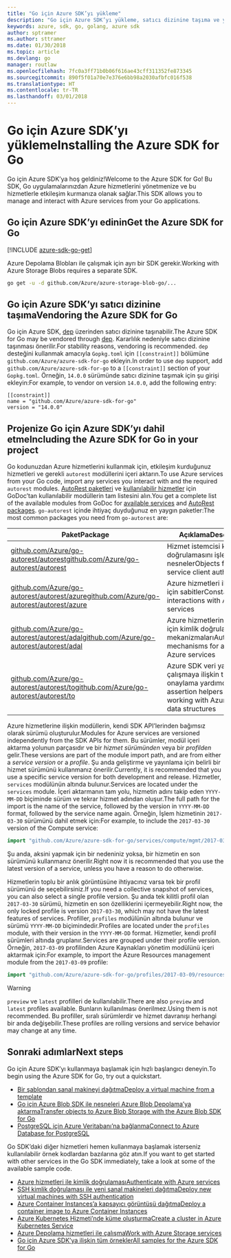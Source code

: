 ```yaml
---
title: "Go için Azure SDK’yı yükleme"
description: "Go için Azure SDK’yı yükleme, satıcı dizinine taşıma ve yapılandırma."
keywords: azure, sdk, go, golang, azure sdk
author: sptramer
ms.author: sttramer
ms.date: 01/30/2018
ms.topic: article
ms.devlang: go
manager: routlaw
ms.openlocfilehash: 7fc0a3ff71b0b06f616ae43cff311352fe873345
ms.sourcegitcommit: 890f5f01a70e7e376e6bb98a2030afbfc016f538
ms.translationtype: HT
ms.contentlocale: tr-TR
ms.lasthandoff: 03/01/2018
---
```

# <a name="installing-the-azure-sdk-for-go"></a><span data-ttu-id="cdcab-104">Go için Azure SDK’yı yükleme</span><span class="sxs-lookup"><span data-stu-id="cdcab-104">Installing the Azure SDK for Go</span></span>

<span data-ttu-id="cdcab-105">Go için Azure SDK’ya hoş geldiniz!</span><span class="sxs-lookup"><span data-stu-id="cdcab-105">Welcome to the Azure SDK for Go!</span></span> <span data-ttu-id="cdcab-106">Bu SDK, Go uygulamalarınızdan Azure hizmetlerini yönetmenize ve bu hizmetlerle etkileşim kurmanıza olanak sağlar.</span><span class="sxs-lookup"><span data-stu-id="cdcab-106">This SDK allows you to manage and interact with Azure services from your Go applications.</span></span>

## <a name="get-the-azure-sdk-for-go"></a><span data-ttu-id="cdcab-107">Go için Azure SDK’yı edinin</span><span class="sxs-lookup"><span data-stu-id="cdcab-107">Get the Azure SDK for Go</span></span>

[!INCLUDE [azure-sdk-go-get](includes/azure-sdk-go-get.md)]

<span data-ttu-id="cdcab-108">Azure Depolama Blobları ile çalışmak için ayrı bir SDK gerekir.</span><span class="sxs-lookup"><span data-stu-id="cdcab-108">Working with Azure Storage Blobs requires a separate SDK.</span></span>

```bash
go get -u -d github.com/Azure/azure-storage-blob-go/...
```

## <a name="vendoring-the-azure-sdk-for-go"></a><span data-ttu-id="cdcab-109">Go için Azure SDK’yı satıcı dizinine taşıma</span><span class="sxs-lookup"><span data-stu-id="cdcab-109">Vendoring the Azure SDK for Go</span></span>

<span data-ttu-id="cdcab-110">Go için Azure SDK, [dep](https://github.com/golang/dep) üzerinden satıcı dizinine taşınabilir.</span><span class="sxs-lookup"><span data-stu-id="cdcab-110">The Azure SDK for Go may be vendored through [dep](https://github.com/golang/dep).</span></span> <span data-ttu-id="cdcab-111">Kararlılık nedeniyle satıcı dizinine taşınması önerilir.</span><span class="sxs-lookup"><span data-stu-id="cdcab-111">For stability reasons, vendoring is recommended.</span></span> <span data-ttu-id="cdcab-112">`dep` desteğini kullanmak amacıyla `Gopkg.toml` için `[[constraint]]` bölümüne `github.com/Azure/azure-sdk-for-go` ekleyin.</span><span class="sxs-lookup"><span data-stu-id="cdcab-112">In order to use `dep` support, add `github.com/Azure/azure-sdk-for-go` to a `[[constraint]]` section of your `Gopkg.toml`.</span></span> <span data-ttu-id="cdcab-113">Örneğin, `14.0.0` sürümünde satıcı dizinine taşımak için şu girişi ekleyin:</span><span class="sxs-lookup"><span data-stu-id="cdcab-113">For example, to vendor on version `14.0.0`, add the following entry:</span></span>

```
[[constraint]]
name = "github.com/Azure/azure-sdk-for-go"
version = "14.0.0"
```

## <a name="including-the-azure-sdk-for-go-in-your-project"></a><span data-ttu-id="cdcab-114">Projenize Go için Azure SDK’yı dahil etme</span><span class="sxs-lookup"><span data-stu-id="cdcab-114">Including the Azure SDK for Go in your project</span></span>

<span data-ttu-id="cdcab-115">Go kodunuzdan Azure hizmetlerini kullanmak için, etkileşim kurduğunuz hizmetleri ve gerekli `autorest` modüllerini içeri aktarın.</span><span class="sxs-lookup"><span data-stu-id="cdcab-115">To use Azure services from your Go code, import any services you interact with and the required `autorest` modules.</span></span>
<span data-ttu-id="cdcab-116">[AutoRest paketleri](https://godoc.org/github.com/Azure/go-autorest) ve [kullanılabilir hizmetler](https://godoc.org/github.com/Azure/azure-sdk-for-go) için GoDoc’tan kullanılabilir modüllerin tam listesini alın.</span><span class="sxs-lookup"><span data-stu-id="cdcab-116">You get a complete list of the available modules from GoDoc for [available services](https://godoc.org/github.com/Azure/azure-sdk-for-go) and [AutoRest packages](https://godoc.org/github.com/Azure/go-autorest).</span></span> <span data-ttu-id="cdcab-117">`go-autorest` içinde ihtiyaç duyduğunuz en yaygın paketler:</span><span class="sxs-lookup"><span data-stu-id="cdcab-117">The most common packages you need from `go-autorest` are:</span></span>

| <span data-ttu-id="cdcab-118">Paket</span><span class="sxs-lookup"><span data-stu-id="cdcab-118">Package</span></span> | <span data-ttu-id="cdcab-119">Açıklama</span><span class="sxs-lookup"><span data-stu-id="cdcab-119">Description</span></span> |
|---------|-------------|
| <span data-ttu-id="cdcab-120">[github.com/Azure/go-autorest/autorest][autorest]</span><span class="sxs-lookup"><span data-stu-id="cdcab-120">[github.com/Azure/go-autorest/autorest][autorest]</span></span> | <span data-ttu-id="cdcab-121">Hizmet istemcisi kimlik doğrulamasını işlemek için nesneler</span><span class="sxs-lookup"><span data-stu-id="cdcab-121">Objects for handling service client authentication</span></span> |
| <span data-ttu-id="cdcab-122">[github.com/Azure/go-autorest/autorest/azure][autorest/azure]</span><span class="sxs-lookup"><span data-stu-id="cdcab-122">[github.com/Azure/go-autorest/autorest/azure][autorest/azure]</span></span> | <span data-ttu-id="cdcab-123">Azure hizmetleri ile etkileşim için sabitler</span><span class="sxs-lookup"><span data-stu-id="cdcab-123">Constants for interactions with Azure services</span></span> |
| <span data-ttu-id="cdcab-124">[github.com/Azure/go-autorest/autorest/adal][autorest/adal]</span><span class="sxs-lookup"><span data-stu-id="cdcab-124">[github.com/Azure/go-autorest/autorest/adal][autorest/adal]</span></span> | <span data-ttu-id="cdcab-125">Azure hizmetlerine erişmek için kimlik doğrulaması mekanizmaları</span><span class="sxs-lookup"><span data-stu-id="cdcab-125">Authentication mechanisms for accessing Azure services</span></span> |
| <span data-ttu-id="cdcab-126">[github.com/Azure/go-autorest/autorest/to][autorest/to]</span><span class="sxs-lookup"><span data-stu-id="cdcab-126">[github.com/Azure/go-autorest/autorest/to][autorest/to]</span></span> | <span data-ttu-id="cdcab-127">Azure SDK veri yapıları ile çalışmaya ilişkin tür onaylama yardımcıları</span><span class="sxs-lookup"><span data-stu-id="cdcab-127">Type assertion helpers for working with Azure SDK data structures</span></span> |

[autorest]: https://godoc.org/github.com/Azure/go-autorest/autorest
[autorest/azure]: https://godoc.org/github.com/Azure/go-autorest/autorest/azure
[autorest/adal]: https://godoc.org/github.com/Azure/go-autorest/autorest/adal
[autorest/to]: https://godoc.org/github.com/Azure/go-autorest/autorest/to

<span data-ttu-id="cdcab-128">Azure hizmetlerine ilişkin modüllerin, kendi SDK API’lerinden bağımsız olarak sürümü oluşturulur.</span><span class="sxs-lookup"><span data-stu-id="cdcab-128">Modules for Azure services are versioned independently from the SDK APIs for them.</span></span> <span data-ttu-id="cdcab-129">Bu sürümler, modül içeri aktarma yolunun parçasıdır ve bir _hizmet sürümünden_ veya bir _profilden_ gelir.</span><span class="sxs-lookup"><span data-stu-id="cdcab-129">These versions are part of the module import path, and are from either a _service version_ or a _profile_.</span></span> <span data-ttu-id="cdcab-130">Şu anda geliştirme ve yayınlama için belirli bir hizmet sürümünü kullanmanız önerilir.</span><span class="sxs-lookup"><span data-stu-id="cdcab-130">Currently, it is recommended that you use a specific service version for both development and release.</span></span> <span data-ttu-id="cdcab-131">Hizmetler, `services` modülünün altında bulunur.</span><span class="sxs-lookup"><span data-stu-id="cdcab-131">Services are located under the `services` module.</span></span> <span data-ttu-id="cdcab-132">İçeri aktarmanın tam yolu, hizmetin adını takip eden `YYYY-MM-DD` biçiminde sürüm ve tekrar hizmet adından oluşur.</span><span class="sxs-lookup"><span data-stu-id="cdcab-132">The full path for the import is the name of the service, followed by the version in `YYYY-MM-DD` format, followed by the service name again.</span></span> <span data-ttu-id="cdcab-133">Örneğin, İşlem hizmetinin `2017-03-30` sürümünü dahil etmek için:</span><span class="sxs-lookup"><span data-stu-id="cdcab-133">For example, to include the `2017-03-30` version of the Compute service:</span></span>

```go
import "github.com/Azure/azure-sdk-for-go/services/compute/mgmt/2017-03-30/compute"
```

<span data-ttu-id="cdcab-134">Şu anda, aksini yapmak için bir nedeniniz yoksa, bir hizmetin en son sürümünü kullanmanız önerilir.</span><span class="sxs-lookup"><span data-stu-id="cdcab-134">Right now it is recommended that you use the latest version of a service, unless you have a reason to do otherwise.</span></span>

<span data-ttu-id="cdcab-135">Hizmetlerin toplu bir anlık görüntüsüne ihtiyacınız varsa tek bir profil sürümünü de seçebilirsiniz.</span><span class="sxs-lookup"><span data-stu-id="cdcab-135">If you need a collective snapshot of services, you can also select a single profile version.</span></span> <span data-ttu-id="cdcab-136">Şu anda tek kilitli profil olan `2017-03-30` sürümü, hizmetin en son özelliklerini içermeyebilir.</span><span class="sxs-lookup"><span data-stu-id="cdcab-136">Right now, the only locked profile is version `2017-03-30`, which may not have the latest features of services.</span></span> <span data-ttu-id="cdcab-137">Profiller, `profiles` modülünün altında bulunur ve sürümü `YYYY-MM-DD` biçimindedir.</span><span class="sxs-lookup"><span data-stu-id="cdcab-137">Profiles are located under the `profiles` module, with their version in the `YYYY-MM-DD` format.</span></span> <span data-ttu-id="cdcab-138">Hizmetler, kendi profil sürümleri altında gruplanır.</span><span class="sxs-lookup"><span data-stu-id="cdcab-138">Services are grouped under their profile version.</span></span> <span data-ttu-id="cdcab-139">Örneğin, `2017-03-09` profilinden Azure Kaynakları yönetim modülünü içeri aktarmak için:</span><span class="sxs-lookup"><span data-stu-id="cdcab-139">For example, to import the Azure Resources management module from the `2017-03-09` profile:</span></span>

```go
import "github.com/Azure/azure-sdk-for-go/profiles/2017-03-09/resources/mgmt/resources"
```

> [!WARNING]
> <span data-ttu-id="cdcab-140">`preview` ve `latest` profilleri de kullanılabilir.</span><span class="sxs-lookup"><span data-stu-id="cdcab-140">There are also `preview` and `latest` profiles available.</span></span> <span data-ttu-id="cdcab-141">Bunların kullanılması önerilmez.</span><span class="sxs-lookup"><span data-stu-id="cdcab-141">Using them is not recommended.</span></span> <span data-ttu-id="cdcab-142">Bu profiller, sıralı sürümlerdir ve hizmet davranışı herhangi bir anda değişebilir.</span><span class="sxs-lookup"><span data-stu-id="cdcab-142">These profiles are rolling versions and service behavior may change at any time.</span></span>

## <a name="next-steps"></a><span data-ttu-id="cdcab-143">Sonraki adımlar</span><span class="sxs-lookup"><span data-stu-id="cdcab-143">Next steps</span></span>

<span data-ttu-id="cdcab-144">Go için Azure SDK’yı kullanmaya başlamak için hızlı başlangıcı deneyin.</span><span class="sxs-lookup"><span data-stu-id="cdcab-144">To begin using the Azure SDK for Go, try out a quickstart.</span></span>

* [<span data-ttu-id="cdcab-145">Bir şablondan sanal makineyi dağıtma</span><span class="sxs-lookup"><span data-stu-id="cdcab-145">Deploy a virtual machine from a template</span></span>](azure-sdk-go-qs-vm.md)
* [<span data-ttu-id="cdcab-146">Go için Azure Blob SDK ile nesneleri Azure Blob Depolama’ya aktarma</span><span class="sxs-lookup"><span data-stu-id="cdcab-146">Transfer objects to Azure Blob Storage with the Azure Blob SDK for Go</span></span>](/azure/storage/blobs/storage-quickstart-blobs-go?toc=%2fgo%2fazure%2ftoc.json)
* [<span data-ttu-id="cdcab-147">PostgreSQL için Azure Veritabanı’na bağlanma</span><span class="sxs-lookup"><span data-stu-id="cdcab-147">Connect to Azure Database for PostgreSQL</span></span>](/azure/postgresql/connect-go?toc=%2fgo%2fazure%2ftoc.json)

<span data-ttu-id="cdcab-148">Go SDK’daki diğer hizmetleri hemen kullanmaya başlamak isterseniz kullanılabilir örnek kodlardan bazılarına göz atın.</span><span class="sxs-lookup"><span data-stu-id="cdcab-148">If you want to get started with other services in the Go SDK immediately, take a look at some of the available sample code.</span></span>

* [<span data-ttu-id="cdcab-149">Azure hizmetleri ile kimlik doğrulaması</span><span class="sxs-lookup"><span data-stu-id="cdcab-149">Authenticate with Azure services</span></span>](https://github.com/Azure-Samples/azure-sdk-for-go-samples/tree/master/iam)
* [<span data-ttu-id="cdcab-150">SSH kimlik doğrulaması ile yeni sanal makineleri dağıtma</span><span class="sxs-lookup"><span data-stu-id="cdcab-150">Deploy new virtual machines with SSH authentication</span></span>](https://github.com/Azure-Samples/azure-sdk-for-go-samples/tree/master/compute)
* [<span data-ttu-id="cdcab-151">Azure Container Instances’a kapsayıcı görüntüsü dağıtma</span><span class="sxs-lookup"><span data-stu-id="cdcab-151">Deploy a container image to Azure Container Instances</span></span>](https://github.com/Azure-Samples/azure-sdk-for-go-samples/tree/master/containerinstance)
* [<span data-ttu-id="cdcab-152">Azure Kubernetes Hizmeti’nde küme oluşturma</span><span class="sxs-lookup"><span data-stu-id="cdcab-152">Create a cluster in Azure Kubernetes Service</span></span>](https://github.com/Azure-Samples/azure-sdk-for-go-samples/tree/master/containerservice)
* [<span data-ttu-id="cdcab-153">Azure Depolama hizmetleri ile çalışma</span><span class="sxs-lookup"><span data-stu-id="cdcab-153">Work with Azure Storage services</span></span>](https://github.com/Azure-Samples/azure-sdk-for-go-samples/tree/master/storage)
* [<span data-ttu-id="cdcab-154">Go için Azure SDK’ya ilişkin tüm örnekler</span><span class="sxs-lookup"><span data-stu-id="cdcab-154">All samples for the Azure SDK for Go</span></span>](https://github.com/azure-samples/azure-sdk-for-go-samples)
